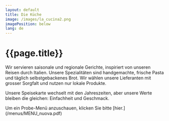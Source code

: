 ```yaml
---
layout: default
title: Die Küche
image: /images/la_cucina2.png
imagePosition: below
lang: de
---
```


{{page.title}}
==============

Wir servieren saisonale und regionale Gerichte, inspiriert von unseren Reisen durch Italien. 
Unsere Spezialitäten sind handgemachte, frische Pasta und täglich selbstgebackenes Brot. Wir wählen unsere Lieferanten mit grosser Sorgfalt und nutzen nur lokale Produkte. 

Unsere Speisekarte wechselt mit den Jahreszeiten, aber unsere Werte bleiben die gleichen: Einfachheit und Geschmack. 

Um ein Probe-Menü anzuschauen, klicken Sie bitte [hier.] (/menus/MENU_nuova.pdf)
